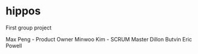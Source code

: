 # hippos
First group project

Max Peng - Product Owner
Minwoo Kim - SCRUM Master
Dillon Butvin
Eric Powell
